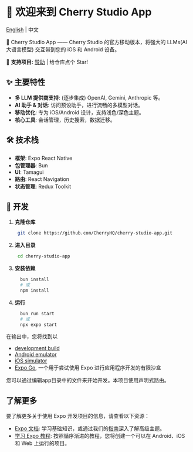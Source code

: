 # 🍒 欢迎来到 Cherry Studio App

[English](./README.md) | 中文

🍒 Cherry Studio App —— Cherry Studio 的官方移动版本，将强大的 LLMs(AI 大语言模型) 交互带到您的 iOS 和 Android 设备。

🌟 **支持项目:** [赞助](https://github.com/CherryHQ/cherry-studio/blob/main/docs/sponsor.md) | 给仓库点个 Star!

## ✨ 主要特性

- **多 LLM 提供商支持**: (逐步集成) OpenAI, Gemini, Anthropic 等。
- **AI 助手 & 对话**: 访问预设助手，进行流畅的多模型对话。
- **移动优化**: 专为 iOS/Android 设计，支持浅色/深色主题。
- **核心工具**: 会话管理，历史搜索，数据迁移。

## 🛠️ 技术栈

- **框架**: Expo React Native
- **包管理器**: Bun
- **UI**: Tamagui
- **路由**: React Navigation
- **状态管理**: Redux Toolkit

## 🚀 开发

1. **克隆仓库**

   ```bash
    git clone https://github.com/CherryHQ/cherry-studio-app.git
   ```

2. **进入目录**

   ```bash
    cd cherry-studio-app
   ```

3. **安装依赖**

   ```bash
     bun install
     # 或
     npm install
   ```

4. **运行**

   ```bash
     bun run start
     # 或
     npx expo start
   ```

在输出中，您将找到以

- [development build](https://docs.expo.dev/develop/development-builds/introduction/)
- [Android emulator](https://docs.expo.dev/workflow/android-studio-emulator/)
- [iOS simulator](https://docs.expo.dev/workflow/ios-simulator/)
- [Expo Go](https://expo.dev/go), 一个用于尝试使用 Expo 进行应用程序开发的有限沙盒

您可以通过编辑app目录中的文件来开始开发。本项目使用声明式路由。

## 了解更多

要了解更多关于使用 Expo 开发项目的信息，请查看以下资源：

- [Expo 文档](https://docs.expo.dev/): 学习基础知识，或通过我们的[指南](https://docs.expo.dev/guides)深入了解高级主题。
- [学习 Expo 教程](https://docs.expo.dev/tutorial/introduction/): 按照循序渐进的教程，您将创建一个可以在 Android、iOS 和 Web 上运行的项目。
